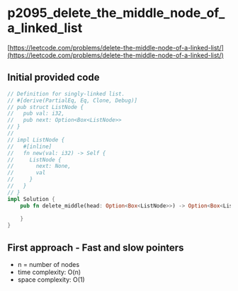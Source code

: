 # p2095_delete_the_middle_node_of_a_linked_list
[https://leetcode.com/problems/delete-the-middle-node-of-a-linked-list/](https://leetcode.com/problems/delete-the-middle-node-of-a-linked-list/)

## Initial provided code
```Rust
// Definition for singly-linked list.
// #[derive(PartialEq, Eq, Clone, Debug)]
// pub struct ListNode {
//   pub val: i32,
//   pub next: Option<Box<ListNode>>
// }
// 
// impl ListNode {
//   #[inline]
//   fn new(val: i32) -> Self {
//     ListNode {
//       next: None,
//       val
//     }
//   }
// }
impl Solution {
    pub fn delete_middle(head: Option<Box<ListNode>>) -> Option<Box<ListNode>> {
        
    }
}
```

## First approach - Fast and slow pointers

- n = number of nodes
- time complexity: O(n)
- space complexity: O(1)




